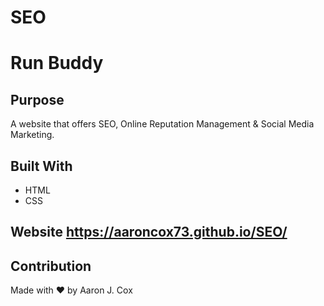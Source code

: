 # SEO
# Run Buddy

## Purpose
A website that offers SEO, Online Reputation Management & Social Media Marketing.

## Built With
* HTML
* CSS

## Website https://aaroncox73.github.io/SEO/


## Contribution
Made with ❤️ by Aaron J. Cox
